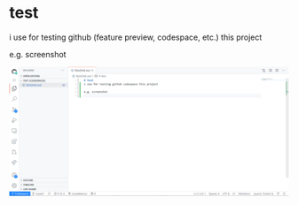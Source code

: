 # test 
i use for testing github (feature preview, codespace, etc.) this project 

e.g. screenshot

![e.g. screenshot](codespace-github.png)
